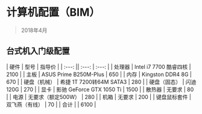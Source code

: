 # 计算机配置（BIM）
> 2018年4月

## 台式机入门级配置 
 
| 硬件 | 型号 | 指导价 |
| :---: || :---: | :---: |
| 处理器 | Intel i7 7700 酷睿四核 | 2100 |
| 主板 | ASUS Prime B250M-Plus | 650 |
| 内存 | Kingston  DDR4  8G | 670 |
| 硬盘（机械） | 希捷 1T 7200转64M SATA3 | 280 |
| 硬盘（固态） | 闪迪120G | 270 |
| 显卡 | 影驰 GeForce GTX 1050 Ti | 1500 |
| 散热器 | 无要求 | 80 |
| 电源 | 无要求（额定500W） | 280 |
| 机箱 | 无要求 | 200 |
| 键盘鼠标套件 | 双飞燕（有线） | 70 |
| 合计 |  | 6100 |